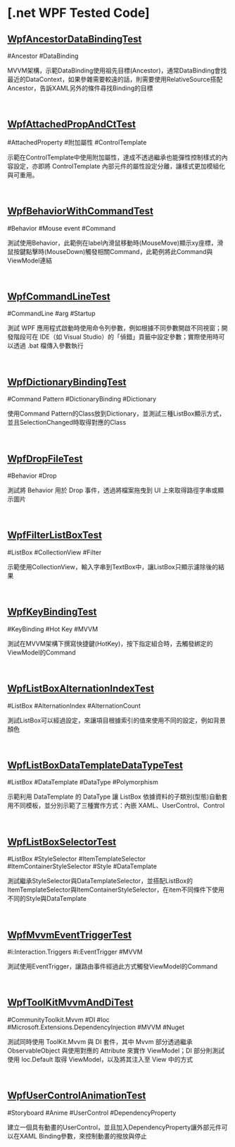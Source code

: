 # [.net WPF Tested Code]

## [WpfAncestorDataBindingTest](./WpfAncestorDataBindingTest)

#Ancestor #DataBinding

MVVM架構，示範DataBinding使用祖先目標(Ancestor)，通常DataBinding會找最近的DataContext，如果參雜需要較遠的話，則需要使用RelativeSource搭配Ancestor，告訴XAML另外的條件尋找Binding的目標

<br>

## [WpfAttachedPropAndCtTest](./WpfAttachedPropAndCtTest)

#AttachedProperty #附加屬性 #ControlTemplate

示範在ControlTemplate中使用附加屬性，達成不透過繼承也能彈性控制樣式的內容設定，亦即將 ControlTemplate 內部元件的屬性設定分離，讓樣式更加模組化與可重用。

<br>

## [WpfBehaviorWithCommandTest](./WpfBehaviorWithCommandTest)

#Behavior #Mouse event #Command

測試使用Behavior，此範例在label內滑鼠移動時(MouseMove)顯示xy座標，滑鼠按鍵點擊時(MouseDown)觸發相關Command，此範例將此Command與ViewModel連結

<br>

## [WpfCommandLineTest](./WpfCommandLineTest)

#CommandLine #arg #Startup

測試 WPF 應用程式啟動時使用命令列參數，例如根據不同參數開啟不同視窗；開發階段可在 IDE（如 Visual Studio）的「偵錯」頁籤中設定參數；實際使用時可以透過 .bat 檔傳入參數執行

<br>

## [WpfDictionaryBindingTest](./WpfDictionaryBindingTest)

#Command Pattern #DictionaryBinding #Dictionary

使用Command Pattern的Class放到Dictionary，並測試三種ListBox顯示方式，並且SelectionChanged時取得對應的Class

<br>

## [WpfDropFileTest](./WpfDropFileTest)

#Behavior #Drop

測試將 Behavior 用於 Drop 事件，透過將檔案拖曳到 UI 上來取得路徑字串或顯示圖片

<br>

## [WpfFilterListBoxTest](./WpfFilterListBoxTest)

#ListBox #CollectionView #Filter

示範使用CollectionView，輸入字串到TextBox中，讓ListBox只顯示濾除後的結果

<br>

## [WpfKeyBindingTest](./WpfKeyBindingTest)

#KeyBinding #Hot Key #MVVM

測試在MVVM架構下撰寫快捷鍵(HotKey)，按下指定組合時，去觸發綁定的ViewModel的Command

<br>

## [WpfListBoxAlternationIndexTest](./WpfListBoxAlternationIndexTest)

#ListBox #AlternationIndex #AlternationCount

測試ListBox可以經過設定，來讓項目根據索引的值來使用不同的設定，例如背景顏色

<br>

## [WpfListBoxDataTemplateDataTypeTest](./WpfListBoxDataTemplateDataTypeTest)

#ListBox #DataTemplate #DataType #Polymorphism

示範利用 DataTemplate 的 DataType 讓 ListBox 依據資料的子類別(型態)自動套用不同模板，並分別示範了三種實作方式：內嵌 XAML、UserControl、Control

<br>

## [WpfListBoxSelectorTest](./WpfListBoxSelectorTest)

#ListBox #StyleSelector #ItemTemplateSelector #ItemContainerStyleSelector #Style #DataTemplate

測試繼承StyleSelector與DataTemplateSelector，並搭配ListBox的ItemTemplateSelector與ItemContainerStyleSelector，在item不同條件下使用不同的Style與DataTemplate

<br>

## [WpfMvvmEventTriggerTest](./WpfMvvmEventTriggerTest)

#i:Interaction.Triggers #i:EventTrigger #MVVM 

測試使用EventTrigger，讓路由事件經過此方式觸發ViewModel的Command

<br>

## [WpfToolKitMvvmAndDiTest](./WpfToolKitMvvmAndDiTest)

#CommunityToolkit.Mvvm #DI #Ioc #Microsoft.Extensions.DependencyInjection #MVVM #Nuget

測試同時使用 ToolKit.Mvvm 與 DI 套件，其中 Mvvm 部分透過繼承 ObservableObject 與使用對應的 Attribute 來實作 ViewModel；DI 部分則測試使用 Ioc.Default 取得 ViewModel，以及將其注入至 View 中的方式

<br>

## [WpfUserControlAnimationTest](./WpfUserControlAnimationTest)

#Storyboard #Anime #UserControl #DependencyProperty

建立一個具有動畫的UserControl，並且加入DependencyProperty讓外部元件可以在XAML Binding參數，來控制動畫的撥放與停止

<br>

